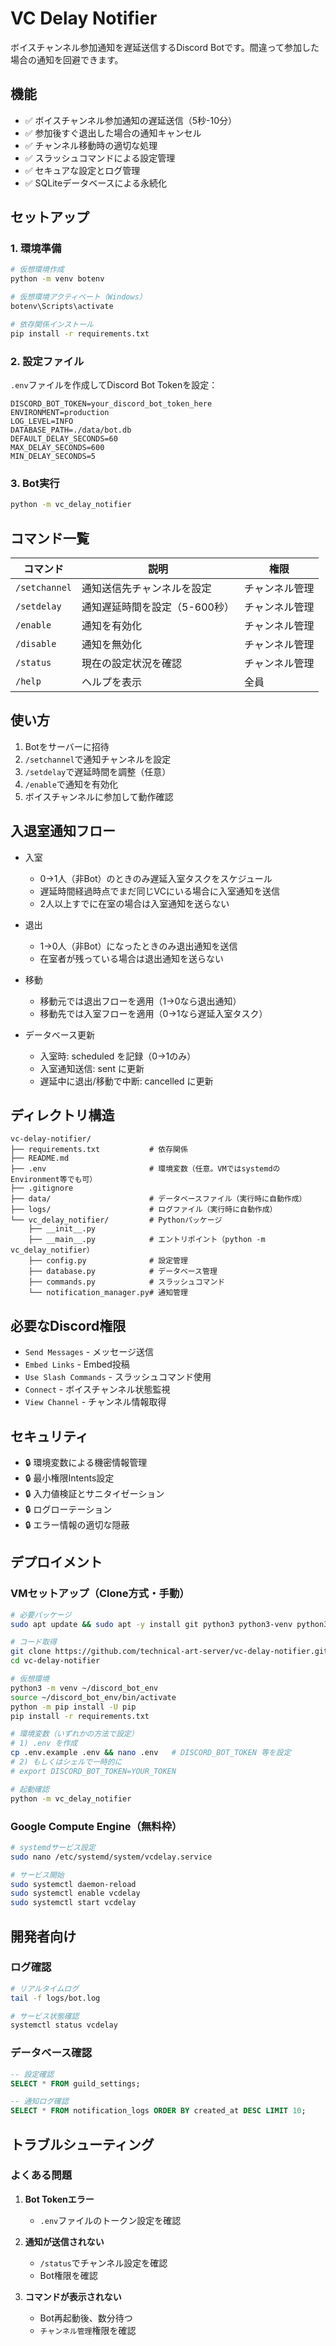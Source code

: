 # VC Delay Notifier

ボイスチャンネル参加通知を遅延送信するDiscord Botです。間違って参加した場合の通知を回避できます。

## 機能

- ✅ ボイスチャンネル参加通知の遅延送信（5秒-10分）
- ✅ 参加後すぐ退出した場合の通知キャンセル
- ✅ チャンネル移動時の適切な処理
- ✅ スラッシュコマンドによる設定管理
- ✅ セキュアな設定とログ管理
- ✅ SQLiteデータベースによる永続化

## セットアップ

### 1. 環境準備

```bash
# 仮想環境作成
python -m venv botenv

# 仮想環境アクティベート（Windows）
botenv\Scripts\activate

# 依存関係インストール
pip install -r requirements.txt
```

### 2. 設定ファイル

`.env`ファイルを作成してDiscord Bot Tokenを設定：

```env
DISCORD_BOT_TOKEN=your_discord_bot_token_here
ENVIRONMENT=production
LOG_LEVEL=INFO
DATABASE_PATH=./data/bot.db
DEFAULT_DELAY_SECONDS=60
MAX_DELAY_SECONDS=600
MIN_DELAY_SECONDS=5
```

### 3. Bot実行

```bash
python -m vc_delay_notifier
```

## コマンド一覧

| コマンド | 説明 | 権限 |
|---------|-----|------|
| `/setchannel` | 通知送信先チャンネルを設定 | チャンネル管理 |
| `/setdelay` | 通知遅延時間を設定（5-600秒） | チャンネル管理 |
| `/enable` | 通知を有効化 | チャンネル管理 |
| `/disable` | 通知を無効化 | チャンネル管理 |
| `/status` | 現在の設定状況を確認 | チャンネル管理 |
| `/help` | ヘルプを表示 | 全員 |

## 使い方

1. Botをサーバーに招待
2. `/setchannel`で通知チャンネルを設定
3. `/setdelay`で遅延時間を調整（任意）
4. `/enable`で通知を有効化
5. ボイスチャンネルに参加して動作確認

## 入退室通知フロー

- 入室
  - 0→1人（非Bot）のときのみ遅延入室タスクをスケジュール
  - 遅延時間経過時点でまだ同じVCにいる場合に入室通知を送信
  - 2人以上すでに在室の場合は入室通知を送らない

- 退出
  - 1→0人（非Bot）になったときのみ退出通知を送信
  - 在室者が残っている場合は退出通知を送らない

- 移動
  - 移動元では退出フローを適用（1→0なら退出通知）
  - 移動先では入室フローを適用（0→1なら遅延入室タスク）

- データベース更新
  - 入室時: scheduled を記録（0→1のみ）
  - 入室通知送信: sent に更新
  - 遅延中に退出/移動で中断: cancelled に更新

## ディレクトリ構造

```
vc-delay-notifier/
├── requirements.txt           # 依存関係
├── README.md
├── .env                       # 環境変数（任意。VMではsystemdのEnvironment等でも可）
├── .gitignore
├── data/                      # データベースファイル（実行時に自動作成）
├── logs/                      # ログファイル（実行時に自動作成）
└── vc_delay_notifier/         # Pythonパッケージ
    ├── __init__.py
    ├── __main__.py            # エントリポイント（python -m vc_delay_notifier）
    ├── config.py              # 設定管理
    ├── database.py            # データベース管理
    ├── commands.py            # スラッシュコマンド
    └── notification_manager.py# 通知管理
```

## 必要なDiscord権限

- `Send Messages` - メッセージ送信
- `Embed Links` - Embed投稿
- `Use Slash Commands` - スラッシュコマンド使用
- `Connect` - ボイスチャンネル状態監視
- `View Channel` - チャンネル情報取得

## セキュリティ

- 🔒 環境変数による機密情報管理
- 🔒 最小権限Intents設定
- 🔒 入力値検証とサニタイゼーション
- 🔒 ログローテーション
- 🔒 エラー情報の適切な隠蔽

## デプロイメント

### VMセットアップ（Clone方式・手動）

```bash
# 必要パッケージ
sudo apt update && sudo apt -y install git python3 python3-venv python3-pip

# コード取得
git clone https://github.com/technical-art-server/vc-delay-notifier.git
cd vc-delay-notifier

# 仮想環境
python3 -m venv ~/discord_bot_env
source ~/discord_bot_env/bin/activate
python -m pip install -U pip
pip install -r requirements.txt

# 環境変数（いずれかの方法で設定）
# 1) .env を作成
cp .env.example .env && nano .env   # DISCORD_BOT_TOKEN 等を設定
# 2) もしくはシェルで一時的に
# export DISCORD_BOT_TOKEN=YOUR_TOKEN

# 起動確認
python -m vc_delay_notifier
```

### Google Compute Engine（無料枠）

```bash
# systemdサービス設定
sudo nano /etc/systemd/system/vcdelay.service

# サービス開始
sudo systemctl daemon-reload
sudo systemctl enable vcdelay
sudo systemctl start vcdelay
```

## 開発者向け

### ログ確認

```bash
# リアルタイムログ
tail -f logs/bot.log

# サービス状態確認
systemctl status vcdelay
```

### データベース確認

```sql
-- 設定確認
SELECT * FROM guild_settings;

-- 通知ログ確認
SELECT * FROM notification_logs ORDER BY created_at DESC LIMIT 10;
```

## トラブルシューティング

### よくある問題

1. **Bot Tokenエラー**
   - `.env`ファイルのトークン設定を確認

2. **通知が送信されない**
   - `/status`でチャンネル設定を確認
   - Bot権限を確認

3. **コマンドが表示されない**
   - Bot再起動後、数分待つ
   - `チャンネル管理`権限を確認

